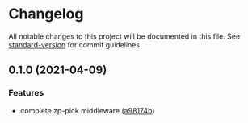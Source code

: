 # Changelog

All notable changes to this project will be documented in this file. See [standard-version](https://github.com/conventional-changelog/standard-version) for commit guidelines.

## 0.1.0 (2021-04-09)


### Features

* complete zp-pick middleware ([a98174b](https://github.com/zppack/zp-pick/commit/a98174be3997377cbee60dcc84772563a7483699))
